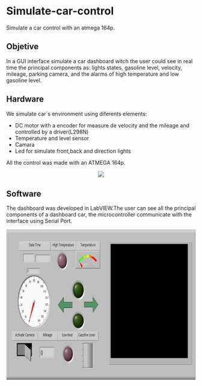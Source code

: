 # Simulate-car-control
Simulate a car control with an atmega 164p.
## Objetive
In a GUI interface simulate a car dashboard witch the user could see in real time the principal components as: lights states, gasoline level, velocity, mileage, parking camera, 
and the alarms of high temperature and low gasoline level. 

## Hardware
We simulate car´s environment using diferents elements:
<ul> <li> DC motor with a encoder for measure de velocity and the mileage and controlled by a driver(L298N) </li>
  <li> Temperature and level sensor </li>
  <li> Camara</li>
  <li> Led for simulate front,back and direction lights </li> </ul>

All the control was made with an ATMEGA 164p.

<p align="center">
<img src="https://http2.mlstatic.com/wolfelectronics-atmega164p-D_NQ_NP_672622-MEC27104024648_032018-F.webp" height="200">
</p>

## Software
The dashboard was developed in LabVIEW.The user can see all the principal components of a dashboard car, the microcontroller communicate with the interface using Serial Port.

<p align="center">
<img src="https://github.com/JennyCGT/Simulate-car-control/blob/master/dash.JPG" height="400">
</p>  

